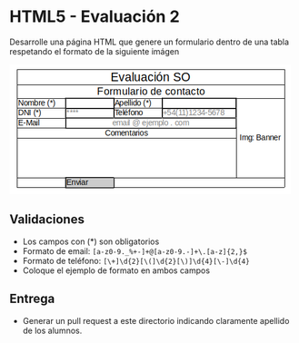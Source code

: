# HTML5 - Evaluación 2

Desarrolle una página HTML que genere un formulario dentro de una tabla respetando el formato de la siguiente imágen

![Formulario de ejemplo](./evaluacion2.png)

## Validaciones

* Los campos con (*) son obligatorios
* Formato de email: ```[a-z0-9._%+-]+@[a-z0-9.-]+\.[a-z]{2,}$```
* Formato de teléfono: ```[\+]\d{2}[\(]\d{2}[\)]\d{4}[\-]\d{4}```
* Coloque el ejemplo de formato en ambos campos

## Entrega
* Generar un pull request a este directorio indicando claramente apellido de los alumnos.

